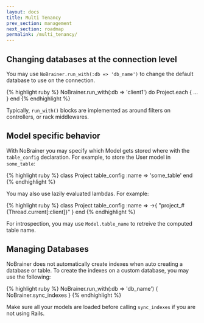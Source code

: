 ```yaml
---
layout: docs
title: Multi Tenancy
prev_section: management
next_section: roadmap
permalink: /multi_tenancy/
---
```


## Changing databases at the connection level

You may use `NoBrainer.run_with(:db => 'db_name')` to change the default database to use on
the connection.

{% highlight ruby %}
NoBrainer.run_with(:db => 'client1') do
  Project.each { ... }
end
{% endhighlight %}

Typically, `run_with()` blocks are implemented as around filters on
controllers, or rack middlewares.

## Model specific behavior

With NoBrainer you may specify which Model gets stored where with the `table_config`
declaration. For example, to store the User model in `some_table`:

{% highlight ruby %}
class Project
  table_config :name => 'some_table'
end
{% endhighlight %}

You may also use lazily evaluated lambdas. For example:

{% highlight ruby %}
class Project
  table_config :name => ->{ "project_#{Thread.current[:client]}" }
end
{% endhighlight %}

For introspection, you may use `Model.table_name` to retreive the computed table
name.

## Managing Databases

NoBrainer does not automatically create indexes when auto creating a database
or table. To create the indexes on a custom database, you may use the following:

{% highlight ruby %}
NoBrainer.run_with(:db => 'db_name') { NoBrainer.sync_indexes }
{% endhighlight %}

Make sure all your models are loaded before calling `sync_indexes` if you are
not using Rails.
